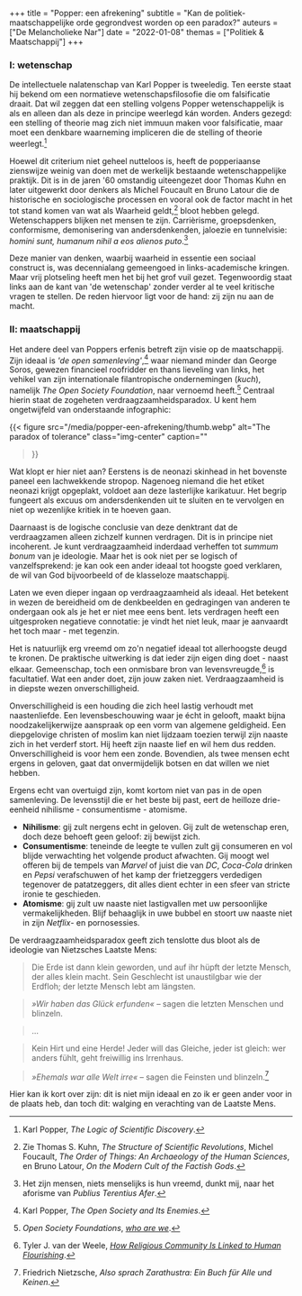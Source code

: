 +++
title    = "Popper: een afrekening"
subtitle = "Kan de politiek-maatschappelijke orde gegrondvest worden op een paradox?"
auteurs  = ["De Melancholieke Nar"]
date     = "2022-01-08"
themas   = ["Politiek & Maatschappij"]
+++


### I: wetenschap

De intellectuele nalatenschap van Karl Popper is tweeledig. Ten eerste staat hij bekend om een normatieve wetenschapsfilosofie die om falsificatie draait. Dat wil zeggen dat een stelling volgens Popper wetenschappelijk is als en alleen dan als deze in principe weerlegd kán worden. Anders gezegd: een stelling of theorie mag zich niet immuun maken voor falsificatie, maar moet een denkbare waarneming impliceren die de stelling of theorie weerlegt.[^1]

Hoewel dit criterium niet geheel nutteloos is, heeft de popperiaanse zienswijze weinig van doen met de werkelijk bestaande wetenschappelijke praktijk. Dit is in de jaren '60 omstandig uiteengezet door Thomas Kuhn en later uitgewerkt door denkers als Michel Foucault en Bruno Latour die de historische en sociologische processen en vooral ook de factor macht in het tot stand komen van wat als Waarheid geldt,[^2] bloot hebben gelegd. Wetenschappers blijken net mensen te zijn. Carrièrisme, groepsdenken, conformisme, demonisering van andersdenkenden, jaloezie en tunnelvisie: _homini sunt, humanum nihil a eos alienos puto_.[^3]

Deze manier van denken, waarbij waarheid in essentie een sociaal construct is, was decennialang gemeengoed in links-academische kringen. Maar vrij plotseling heeft men het bij het grof vuil gezet. Tegenwoordig staat links aan de kant van 'de wetenschap' zonder verder al te veel kritische vragen te stellen. De reden hiervoor ligt voor de hand: zij zijn nu aan de macht.


### II: maatschappij

Het andere deel van Poppers erfenis betreft zijn visie op de maatschappij. Zijn ideaal is _'de open samenleving'_,[^4] waar niemand minder dan George Soros, gewezen financieel roofridder en thans lieveling van links, het vehikel van zijn internationale filantropische ondernemingen (_kuch_), namelijk _The Open Society Foundation_, naar vernoemd heeft.[^5] Centraal hierin staat de zogeheten verdraagzaamheidsparadox. U kent hem ongetwijfeld van onderstaande infographic:

{{< figure
	src="/media/popper-een-afrekening/thumb.webp"
	alt="The paradox of tolerance"
	class="img-center"
	caption=""
>}}

Wat klopt er hier niet aan? Eerstens is de neonazi skinhead in het bovenste paneel een lachwekkende stropop. Nagenoeg niemand die het etiket neonazi krijgt opgeplakt, voldoet aan deze lasterlijke karikatuur. Het begrip fungeert als excuus om andersdenkenden uit te sluiten en te vervolgen en niet op wezenlijke kritiek in te hoeven gaan.

Daarnaast is de logische conclusie van deze denktrant dat de verdraagzamen alleen zichzelf kunnen verdragen. Dit is in principe niet incoherent. Je kunt verdraagzaamheid inderdaad verheffen tot _summum bonum_ van je ideologie. Maar het is ook niet per se logisch of vanzelfsprekend: je kan ook een ander ideaal tot hoogste goed verklaren, de wil van God bijvoorbeeld of de klasseloze maatschappij. 

Laten we even dieper ingaan op verdraagzaamheid als ideaal. Het betekent in wezen de bereidheid om de denkbeelden en gedragingen van anderen te ondergaan ook als je het er niet mee eens bent. Iets verdragen heeft een uitgesproken negatieve connotatie: je vindt het niet leuk, maar je aanvaardt het toch maar - met tegenzin. 

Het is natuurlijk erg vreemd om zo'n negatief ideaal tot allerhoogste deugd te kronen. De praktische uitwerking is dat ieder zijn eigen ding doet - naast elkaar. Gemeenschap, toch een onmisbare bron van levensvreugde,[^6] is facultatief. Wat een ander doet, zijn jouw zaken niet. Verdraagzaamheid is in diepste wezen onverschilligheid.

Onverschilligheid is een houding die zich heel lastig verhoudt met naastenliefde. Een levensbeschouwing waar je écht in gelooft, maakt bijna noodzakelijkerwijze aanspraak op een vorm van algemene geldigheid. Een diepgelovige christen of moslim kan niet lijdzaam toezien terwijl zijn naaste zich in het verderf stort. Hij heeft zijn naaste lief en wil hem dus redden. Onverschilligheid is voor hem een zonde. Bovendien, als twee mensen echt ergens in geloven, gaat dat onvermijdelijk botsen en dat willen we niet hebben.

Ergens echt van overtuigd zijn, komt kortom niet van pas in de open samenleving. De levensstijl die er het beste bij past, eert de heilloze drie-eenheid nihilisme - consumentisme - atomisme. 

* **Nihilisme**: gij zult nergens echt in geloven. Gij zult de wetenschap eren, doch deze behoeft geen geloof: zij bewijst zich.
* **Consumentisme**: teneinde de leegte te vullen zult gij consumeren en vol blijde verwachting het volgende product afwachten. Gij moogt wel offeren bij de tempels van _Marvel_ of juist die van _DC_, _Coca-Cola_ drinken en _Pepsi_ verafschuwen of het kamp der frietzeggers verdedigen tegenover de patatzeggers, dit alles dient echter in een sfeer van stricte ironie te geschieden. 
* **Atomisme**: gij zult uw naaste niet lastigvallen met uw persoonlijke vermakelijkheden. Blijf behaaglijk in uwe bubbel en stoort uw naaste niet in zijn _Netflix_- en pornosessies.

De verdraagzaamheidsparadox geeft zich tenslotte dus bloot als de ideologie van Nietzsches Laatste Mens: 

>Die Erde ist dann klein geworden, und auf ihr hüpft der letzte Mensch, der alles klein macht. Sein Geschlecht ist unaustilgbar wie der Erdfloh; der letzte Mensch lebt am längsten.

>_»Wir haben das Glück erfunden«_ – sagen die letzten Menschen und blinzeln.

>...

>Kein Hirt und eine Herde! Jeder will das Gleiche, jeder ist gleich: wer anders fühlt, geht freiwillig ins Irrenhaus.

>_»Ehemals war alle Welt irre«_ – sagen die Feinsten und blinzeln.[^7]

Hier kan ik kort over zijn: dit is niet mijn ideaal en zo ik er geen ander voor in de plaats heb, dan toch dit: walging en verachting van de Laatste Mens.


[^1]: Karl Popper, _The Logic of Scientific Discovery_.
[^2]: Zie Thomas S. Kuhn, _The Structure of Scientific Revolutions_, Michel Foucault, _The Order of Things: An Archaeology of the Human Sciences_, en Bruno Latour, _On the Modern Cult of the Factish Gods_.
[^3]: Het zijn mensen, niets menselijks is hun vreemd, dunkt mij, naar het aforisme van _Publius Terentius Afer_.
[^4]: Karl Popper, _The Open Society and Its Enemies_.
[^5]: _Open Society Foundations_, _[who are we](https://www.opensocietyfoundations.org/who-we-are)_.
[^6]: Tyler J. van der Weele, _[How Religious Community Is Linked to Human Flourishing](https://www.psychologytoday.com/us/blog/human-flourishing/202102/how-religious-community-is-linked-human-flourishing)_.
[^7]: Friedrich Nietzsche, _Also sprach Zarathustra: Ein Buch für Alle und Keinen_.
